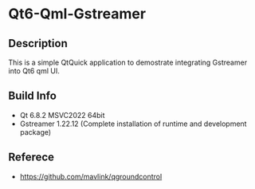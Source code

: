# Qt6-Qml-Gstreamer

## Description
This is a simple QtQuick application to demostrate integrating Gstreamer into Qt6 qml UI.

## Build Info
- Qt 6.8.2 MSVC2022 64bit
- Gstreamer 1.22.12 (Complete installation of runtime and development package)

## Referece
- https://github.com/mavlink/qgroundcontrol
